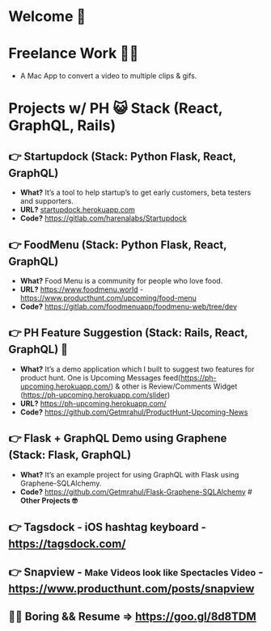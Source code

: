 # Welcome 🎉

# **Freelance Work 👨‍💻**
- A Mac App to convert a video to multiple clips & gifs.
# **Projects w/ PH 😺 Stack (React, GraphQL, Rails)**
## 👉 **Startupdock (Stack: Python Flask, React, GraphQL)** 
  - **What?** It’s a tool to help startup’s to get early customers, beta testers and supporters.
  - **URL?** [startupdock.herokuapp.com](http://startupdock.herokuapp.com/)
  - **Code?** https://gitlab.com/harenalabs/Startupdock
## 👉 **FoodMenu (Stack: Python Flask, React, GraphQL)**
  - **What?** Food Menu is a community for people who love food.
  - **URL?** https://www.foodmenu.world - https://www.producthunt.com/upcoming/food-menu
  - **Code?** https://gitlab.com/foodmenuapp/foodmenu-web/tree/dev
## 👉 **PH Feature Suggestion (Stack: Rails, React, GraphQL) 🌟**
  - **What?** It’s a demo application which I built to suggest two features for product hunt. One is Upcoming Messages feed(https://ph-upcoming.herokuapp.com/) & other is Review/Comments Widget (https://ph-upcoming.herokuapp.com/slider)
  - **URL?** https://ph-upcoming.herokuapp.com/
  - **Code?** https://github.com/Getmrahul/ProductHunt-Upcoming-News
## 👉 **Flask + GraphQL Demo using Graphene (Stack: Flask, GraphQL)**
  - **What?** It’s an example project for using GraphQL with Flask using Graphene-SQLAlchemy.
  - **Code?** https://github.com/Getmrahul/Flask-Graphene-SQLAlchemy
[](https://github.com/Getmrahul/Flask-Graphene-SQLAlchemy)# **Other Projects 🤓**
## 👉 **Tagsdock -** iOS hashtag keyboard - https://tagsdock.com/
## 👉 **Snapview -** <small>Make Videos look like Spectacles Video</small> - https://www.producthunt.com/posts/snapview
## 🤷‍♂️ **Boring && Resume =>** https://goo.gl/8d8TDM

